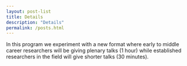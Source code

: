 ```yaml
---
layout: post-list
title: Details
description: "Details"
permalink: /posts.html
---
```


In this program we experiment with a new format where early to middle career researchers will be giving plenary talks (1 hour) while established researchers in the field will give shorter talks (30 minutes).
